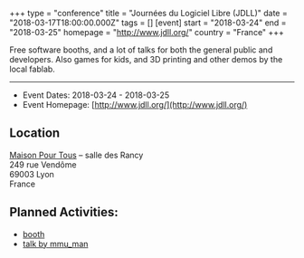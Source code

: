 +++
type = "conference"
title = "Journées du Logiciel Libre (JDLL)"
date = "2018-03-17T18:00:00.000Z"
tags = []
[event]
start = "2018-03-24"
end = "2018-03-25"
homepage = "http://www.jdll.org/"
country = "France"
+++

Free software booths, and a lot of talks for both the general public and developers. Also games for kids, and 3D printing and other demos by the local fablab.

---

* Event Dates: 2018-03-24 - 2018-03-25
* Event Homepage: [http://www.jdll.org/](http://www.jdll.org/)

## Location

[Maison Pour Tous](http://www.jdll.org/pratique/lieu-et-acces/) – salle des Rancy<br/>
249 rue Vendôme<br/>
69003 Lyon<br/>
France

## Planned Activities:

* [booth](http://www.jdll.org/programme/village-associatif/#Distributions_Linux)
* [talk by mmu_man](http://www.jdll.org/events/contributions-entre-projets-le-cas-haiku-2/)

